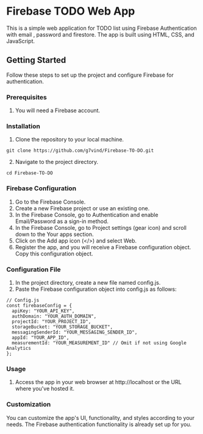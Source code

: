 # Firebase TODO Web App

This is a simple web application for TODO list using Firebase Authentication with email , password and firestore. The app is built using HTML, CSS, and JavaScript.

## Getting Started

Follow these steps to set up the project and configure Firebase for authentication.

### Prerequisites

1. You will need a Firebase account.

### Installation

1. Clone the repository to your local machine.

```
git clone https://github.com/g7vind/Firebase-TO-DO.git
```

2. Navigate to the project directory.

```
cd Firebase-TO-DO
```

### Firebase Configuration

1. Go to the Firebase Console.
2. Create a new Firebase project or use an existing one.
3. In the Firebase Console, go to Authentication and enable Email/Password as a sign-in method.
4. In the Firebase Console, go to Project settings (gear icon) and scroll down to the Your apps section.
5. Click on the Add app icon (</>) and select Web.
6. Register the app, and you will receive a Firebase configuration object. Copy this configuration object.

### Configuration File

1. In the project directory, create a new file named config.js.
2. Paste the Firebase configuration object into config.js as follows:

```
// Config.js
const firebaseConfig = {
  apiKey: "YOUR_API_KEY",
  authDomain: "YOUR_AUTH_DOMAIN",
  projectId: "YOUR_PROJECT_ID",
  storageBucket: "YOUR_STORAGE_BUCKET",
  messagingSenderId: "YOUR_MESSAGING_SENDER_ID",
  appId: "YOUR_APP_ID",
  measurementId: "YOUR_MEASUREMENT_ID" // Omit if not using Google Analytics
};
```

### Usage

1. Access the app in your web browser at http://localhost or the URL where you've hosted it.

### Customization

You can customize the app's UI, functionality, and styles according to your needs. The Firebase authentication functionality is already set up for you.
